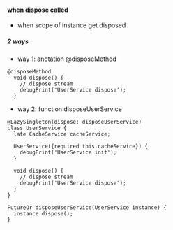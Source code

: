 #### when dispose called
- when scope of instance get disposed
##### 2 ways
- way 1: anotation @disposeMethod
```
@disposeMethod
  void dispose() {
    // dispose stream
    debugPrint('UserService dispose');
  }
```
- way 2: function disposeUserService
```
@LazySingleton(dispose: disposeUserService)
class UserService {
  late CacheService cacheService;

  UserService({required this.cacheService}) {
    debugPrint('UserService init');
  }

  void dispose() {
    // dispose stream
    debugPrint('UserService dispose');
  }
}

FutureOr disposeUserService(UserService instance) {
  instance.dispose();
}
```